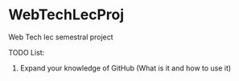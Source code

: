 # WebTechLecProj
Web Tech lec semestral project

TODO List:
  1. Expand your knowledge of GitHub (What is it and how to use it)
